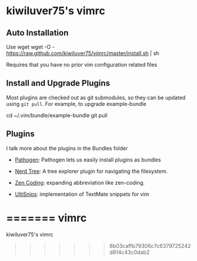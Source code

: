 kiwiluver75's vimrc
===================

Auto Installation
-----------------

Use wget
  wget -O - https://raw.github.com/kiwiluver75/vimrc/master/install.sh | sh

Requires that you have no prior vim configuration related files

Install and Upgrade Plugins
---------------------------

Most plugins are checked out as git submodules, so they can be updated 
using `git pull`. For example, to upgrade example-bundle

  cd ~/.vim/bundle/example-bundle
  git pull

Plugins
-------

I talk more about the plugins in the Bundles folder

* [Pathogen](http://www.vim.org/scripts/script.php?script_id=2332): Pathogen lets us easily install plugins as bundles

* [Nerd Tree](http://www.vim.org/scripts/script.php?script_id=1658): A tree explorer plugin for navigating the filesystem.

* [Zen Coding](https://github.com/mattn/zencoding-vim): expanding abbreviation like zen-coding.

* [UltiSnips](https://github.com/SirVer/ultisnips): implementation of TextMate snippets for vim




=======
vimrc
=====

kiwiluver75's vimrc
>>>>>>> 6b03caffb79306c7c6379725242d814c43c0dab2
